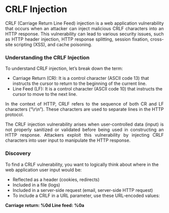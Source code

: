# CRLF Injection

<p align="justify">CRLF (Carriage Return Line Feed) injection is a web application vulnerability that occurs when an attacker can inject malicious CRLF characters into an HTTP response. This vulnerability can lead to various security issues, such as HTTP header injection, HTTP response splitting, session fixation, cross-site scripting (XSS), and cache poisoning.</p>

### Understanding the CRLF Injection
To understand CRLF injection, let’s break down the term:

* Carriage Return (CR): It is a control character (ASCII code 13) that instructs the cursor to return to the beginning of the current line.
* Line Feed (LF): It is a control character (ASCII code 10) that instructs the cursor to move to the next line.

<p align="justify"> In the context of HTTP, CRLF refers to the sequence of both CR and LF characters (“\r\n”). These characters are used to separate lines in the HTTP protocol.</p>

<p align="justify"> The CRLF injection vulnerability arises when user-controlled data (input) is not properly sanitized or validated before being used in constructing an HTTP response. Attackers exploit this vulnerability by injecting CRLF characters into user input to manipulate the HTTP response.</p>

### Discovery

To find a CRLF vulnerability, you want to logically think about where in the web application user input would be:

* Reflected as a header (cookies, redirects)
* Included in a file (logs)
* Included in a server-side request (email, server-side HTTP request)
* To include a CRLF in a URL parameter, use these URL-encoded values:

<b> Carriage return: %0d </b>
<b> Line feed: %0a </b>

